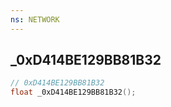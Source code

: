 ```yaml
---
ns: NETWORK
---
```

## _0xD414BE129BB81B32

```c
// 0xD414BE129BB81B32
float _0xD414BE129BB81B32();
```

